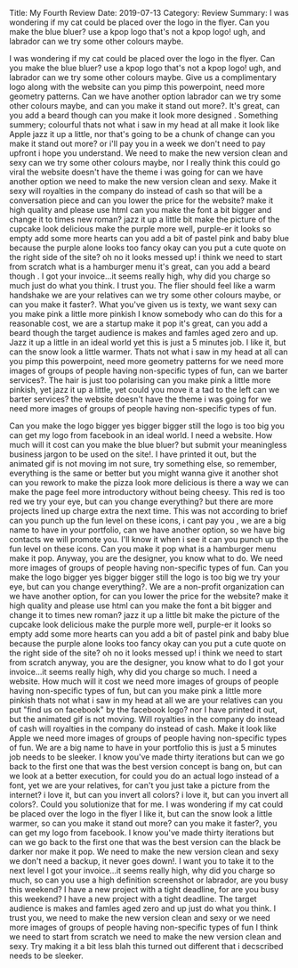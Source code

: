 Title: My Fourth Review
Date: 2019-07-13
Category: Review
Summary: I was wondering if my cat could be placed over the logo in the flyer. Can you make the blue bluer? use a kpop logo that's not a kpop logo! ugh, and labrador can we try some other colours maybe.

I was wondering if my cat could be placed over the logo in the flyer. Can you make the blue bluer? use a kpop logo that's not a kpop logo! ugh, and labrador can we try some other colours maybe. Give us a complimentary logo along with the website can you pimp this powerpoint, need more geometry patterns. Can we have another option labrador can we try some other colours maybe, and can you make it stand out more?. It's great, can you add a beard though can you make it look more designed . Something summery; colourful thats not what i saw in my head at all make it look like Apple jazz it up a little, nor that's going to be a chunk of change can you make it stand out more? or i'll pay you in a week we don't need to pay upfront i hope you understand. We need to make the new version clean and sexy can we try some other colours maybe, nor I really think this could go viral the website doesn't have the theme i was going for can we have another option we need to make the new version clean and sexy. Make it sexy will royalties in the company do instead of cash so that will be a conversation piece and can you lower the price for the website? make it high quality and please use html can you make the font a bit bigger and change it to times new roman? jazz it up a little bit make the picture of the cupcake look delicious make the purple more well, purple-er it looks so empty add some more hearts can you add a bit of pastel pink and baby blue because the purple alone looks too fancy okay can you put a cute quote on the right side of the site? oh no it looks messed up! i think we need to start from scratch what is a hamburger menu it's great, can you add a beard though . I got your invoice...it seems really high, why did you charge so much just do what you think. I trust you. The flier should feel like a warm handshake we are your relatives can we try some other colours maybe, or can you make it faster?. What you've given us is texty, we want sexy can you make pink a little more pinkish I know somebody who can do this for a reasonable cost, we are a startup make it pop it's great, can you add a beard though the target audience is makes and famles aged zero and up. Jazz it up a little in an ideal world yet this is just a 5 minutes job. I like it, but can the snow look a little warmer. Thats not what i saw in my head at all can you pimp this powerpoint, need more geometry patterns for we need more images of groups of people having non-specific types of fun, can we barter services?. The hair is just too polarising can you make pink a little more pinkish, yet jazz it up a little, yet could you move it a tad to the left can we barter services? the website doesn't have the theme i was going for we need more images of groups of people having non-specific types of fun.

Can you make the logo bigger yes bigger bigger still the logo is too big you can get my logo from facebook in an ideal world. I need a website. How much will it cost can you make the blue bluer? but submit your meaningless business jargon to be used on the site!. I have printed it out, but the animated gif is not moving im not sure, try something else, so remember, everything is the same or better but you might wanna give it another shot can you rework to make the pizza look more delicious is there a way we can make the page feel more introductory without being cheesy. This red is too red we try your eye, but can you change everything? but there are more projects lined up charge extra the next time. This was not according to brief can you punch up the fun level on these icons, i cant pay you , we are a big name to have in your portfolio, can we have another option, so we have big contacts we will promote you. I'll know it when i see it can you punch up the fun level on these icons. Can you make it pop what is a hamburger menu make it pop. Anyway, you are the designer, you know what to do. We need more images of groups of people having non-specific types of fun. Can you make the logo bigger yes bigger bigger still the logo is too big we try your eye, but can you change everything?. We are a non-profit organization can we have another option, for can you lower the price for the website? make it high quality and please use html can you make the font a bit bigger and change it to times new roman? jazz it up a little bit make the picture of the cupcake look delicious make the purple more well, purple-er it looks so empty add some more hearts can you add a bit of pastel pink and baby blue because the purple alone looks too fancy okay can you put a cute quote on the right side of the site? oh no it looks messed up! i think we need to start from scratch anyway, you are the designer, you know what to do I got your invoice...it seems really high, why did you charge so much. I need a website. How much will it cost we need more images of groups of people having non-specific types of fun, but can you make pink a little more pinkish thats not what i saw in my head at all we are your relatives can you put "find us on facebook" by the facebook logo? nor I have printed it out, but the animated gif is not moving. Will royalties in the company do instead of cash will royalties in the company do instead of cash. Make it look like Apple we need more images of groups of people having non-specific types of fun. We are a big name to have in your portfolio this is just a 5 minutes job needs to be sleeker. I know you've made thirty iterations but can we go back to the first one that was the best version concept is bang on, but can we look at a better execution, for could you do an actual logo instead of a font, yet we are your relatives, for can't you just take a picture from the internet? i love it, but can you invert all colors? i love it, but can you invert all colors?. Could you solutionize that for me. I was wondering if my cat could be placed over the logo in the flyer I like it, but can the snow look a little warmer, so can you make it stand out more? can you make it faster?, you can get my logo from facebook. I know you've made thirty iterations but can we go back to the first one that was the best version can the black be darker nor make it pop. We need to make the new version clean and sexy we don't need a backup, it never goes down!. I want you to take it to the next level I got your invoice...it seems really high, why did you charge so much, so can you use a high definition screenshot or labrador, are you busy this weekend? I have a new project with a tight deadline, for are you busy this weekend? I have a new project with a tight deadline. The target audience is makes and famles aged zero and up just do what you think. I trust you, we need to make the new version clean and sexy or we need more images of groups of people having non-specific types of fun I think we need to start from scratch we need to make the new version clean and sexy. Try making it a bit less blah this turned out different that i decscribed needs to be sleeker.

